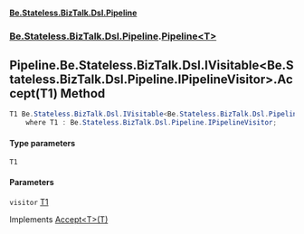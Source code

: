 #### [Be.Stateless.BizTalk.Dsl.Pipeline](README.md 'README')
### [Be.Stateless.BizTalk.Dsl.Pipeline](Be.Stateless.BizTalk.Dsl.Pipeline.md 'Be.Stateless.BizTalk.Dsl.Pipeline').[Pipeline&lt;T&gt;](Pipeline_T_.md 'Be.Stateless.BizTalk.Dsl.Pipeline.Pipeline<T>')

## Pipeline<T>.Be.Stateless.BizTalk.Dsl.IVisitable<Be.Stateless.BizTalk.Dsl.Pipeline.IPipelineVisitor>.Accept<T1>(T1) Method

```csharp
T1 Be.Stateless.BizTalk.Dsl.IVisitable<Be.Stateless.BizTalk.Dsl.Pipeline.IPipelineVisitor>.Accept<T1>(T1 visitor)
    where T1 : Be.Stateless.BizTalk.Dsl.Pipeline.IPipelineVisitor;
```
#### Type parameters

<a name='Be.Stateless.BizTalk.Dsl.Pipeline.Pipeline_T_.Be.Stateless.BizTalk.Dsl.IVisitable_Be.Stateless.BizTalk.Dsl.Pipeline.IPipelineVisitor_.Accept_T1_(T1).T1'></a>

`T1`
#### Parameters

<a name='Be.Stateless.BizTalk.Dsl.Pipeline.Pipeline_T_.Be.Stateless.BizTalk.Dsl.IVisitable_Be.Stateless.BizTalk.Dsl.Pipeline.IPipelineVisitor_.Accept_T1_(T1).visitor'></a>

`visitor` [T1](Pipeline_T_.Be.Stateless.BizTalk.Dsl.IVisitable_Be.Stateless.BizTalk.Dsl.Pipeline.IPipelineVisitor_.Accept_T1_(T1).md#Be.Stateless.BizTalk.Dsl.Pipeline.Pipeline_T_.Be.Stateless.BizTalk.Dsl.IVisitable_Be.Stateless.BizTalk.Dsl.Pipeline.IPipelineVisitor_.Accept_T1_(T1).T1 'Be.Stateless.BizTalk.Dsl.Pipeline.Pipeline<T>.Be.Stateless.BizTalk.Dsl.IVisitable<Be.Stateless.BizTalk.Dsl.Pipeline.IPipelineVisitor>.Accept<T1>(T1).T1')

Implements [Accept&lt;T&gt;(T)](https://docs.microsoft.com/en-us/dotnet/api/Be.Stateless.BizTalk.Dsl.IVisitable-1.Accept--1#Be_Stateless_BizTalk_Dsl_IVisitable_1_Accept__1___0_ 'Be.Stateless.BizTalk.Dsl.IVisitable`1.Accept``1(``0)')